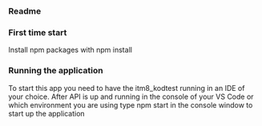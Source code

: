 ### Readme

### First time start
Install npm packages with npm install

### Running the application
To start this app you need to have the itm8_kodtest running in an IDE of your choice.
After API is up and running in the console of your VS Code or which environment you are using type npm start in the console window to start up the application
